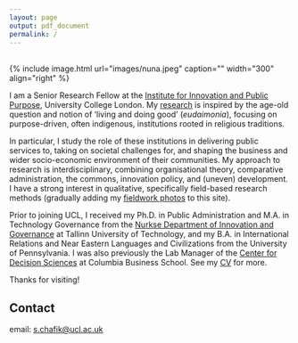 ```yaml
---
layout: page
output: pdf_document
permalink: /
---
```

<br />
{% include image.html url="images/nuna.jpeg" caption="" width="300" align="right" %}

I am a Senior Research Fellow at the [Institute for Innovation and Public Purpose], University College London. My [research] is inspired by the age-old question and notion of ‘living and doing good’ (*eudaimonia*), focusing on purpose-driven, often indigenous, institutions rooted in religious traditions. 

In particular, I study the role of these institutions in delivering public services to, taking on societal challenges for, and shaping the business and wider socio-economic environment of their communities. My approach to research is interdisciplinary, combining organisational theory, comparative administration, the commons, innovation policy, and (uneven) development. I have a strong interest in qualitative, specifically field-based research methods (gradually adding my [fieldwork photos] to this site). 

Prior to joining UCL, I received my Ph.D. in Public Administration and M.A. in Technology Governance from the [Nurkse Department of Innovation and Governance] at Tallinn University of Technology, and my B.A. in International Relations and Near Eastern Languages and Civilizations from the University of Pennsylvania. I was also previously the Lab Manager of the [Center for Decision Sciences] at Columbia Business School. See my [CV] for more. 

Thanks for visiting!

## Contact

email: [s.chafik@ucl.ac.uk]

[s.chafik@ucl.ac.uk]: mailto:s.chafik@ucl.ac.uk
[Institute for Innovation and Public Purpose]: https://www.ucl.ac.uk/bartlett/public-purpose/ucl-institute-innovation-and-public-purpose
[Nurkse Department of Innovation and Governance]: https://taltech.ee/en/nurkse
[Center for Decision Sciences]: https://business.columbia.edu/cds
[research]: https://schafik.github.io/research/
[CV]: https://schafik.github.io/f/SalahChafik_CV.pdf
[fieldwork photos]: https://schafik.github.io/photography/
